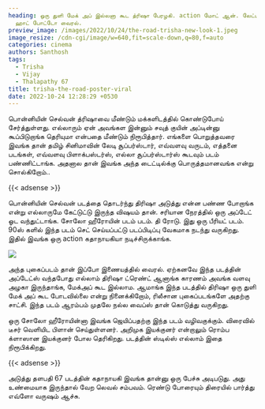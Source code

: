 ```yaml
---
heading: ஒரு துளி மேக் அப் இல்லனா கூட த்ரிஷா பேரழகி. action மோட் ஆன். லேட்டஸ்ட்
  ஹாட் போட்டோ வைரல்.
preview_image: /images/2022/10/24/the-road-trisha-new-look-1.jpeg
image_resize: /cdn-cgi/image/w=640,fit=scale-down,q=80,f=auto
categories: cinema
authors: Santhosh
tags:
  - Trisha
  - Vijay
  - Thalapathy 67
title: trisha-the-road-poster-viral
date: 2022-10-24 12:28:29 +0530
---
```

பொன்னியின் செல்வன் த்ரிஷாவை மீண்டும் மக்களிடத்தில் கொண்டுபோய் சேர்த்துள்ளது. எல்லாரும் ஏன் அவங்கள இன்னும் சவுத் குயின் அப்டின்னு கூப்பிடுறாங்க தெரியுமா என்பதை மீண்டும் நிரூபித்தார். எங்களை பொறுத்தவரை இவங்க தான் தமிழ் சினிமாவின் லேடி சூப்பர்ஸ்டார், எவ்வளவு வருடம், எத்தனை படங்கள், எவ்வளவு பிளாக்பஸ்டர்ஸ், எல்லா சூப்பர்ஸ்டார்ஸ் கூடவும் படம் பண்ணிட்டாங்க. அதனால தான் இவங்க அந்த டைட்டில்க்கு பொருத்தமானவங்க என்று சொல்கிறோம்..

{{< adsense >}}

பொன்னியின் செல்வன் படத்தை தொடர்ந்து திரிஷா அடுத்து என்ன பண்ண போறாங்க என்று எல்லாருமே கேட்டுட்டு இருந்த விஷயம் தான். சரியான நேரத்தில் ஒரு அப்டேட் ஓட வந்துட்டாங்க. சோலோ ஹீரோயின் படம் படம். தி ரோடு. இது ஒரு பீரியட் படம். 90ஸ் களில் இந்த படம் செட் செய்யப்பட்டு படப்பிடிப்பு வேகமாக நடந்து வருகிறது. இதில் இவங்க ஒரு action கதாநாயகியா நடிச்சிருக்காங்க.

![](/images/2022/10/24/the-road-trisha-new-look.jpeg)

அந்த புகைப்படம் தான் இப்போ இணையத்தில் வைரல். ஏற்கனவே இந்த படத்தின் அப்டேட்ஸ் வந்தபோது எல்லாம் திரிஷா ட்ரெண்ட் ஆனாங்க காரணம் அவங்க வளவு அழகா இருந்தாங்க, மேக்அப் கூட இல்லாம. ஆமாங்க இந்த படத்தில் திரிஷா ஒரு துளி மேக் அப் கூட போடவில்லை என்று நினைக்கிறோம், ரிலீசான புகைப்படங்களே அதற்கு சாட்சி. இந்த படம் ஆரம்பம் முதலே நல்ல வைப்ஸ் தான் கொடுத்து வருகிறது.

ஒரு சோலோ ஹீரோயின்னா இவங்க ஜெயிப்பதற்கு இந்த படம் வழிவகுக்கும். விரைவில் டீசர் வெளியிட பிளான் செய்துள்ளனர். அறிமுக இயக்குனர் என்றாலும் ரொம்ப க்ளாஸான இயக்குனர் போல தெரிகிறது. படத்தின் ஸ்டில்ஸ் எல்லாம் இதை நிரூபிக்கிறது.

{{< adsense >}}

அடுத்து தளபதி 67 படத்தின் கதாநாயகி இவங்க தான்னு ஒரு பேச்சு அடிபடுது. அது உண்மையாக இருந்தால் வேற லெவல் சம்பவம். ரெண்டு போரையும் திரையில் பார்த்து எவ்ளோ வருஷம் ஆச்சு.